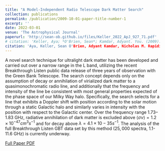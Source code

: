 ```yaml
---
title: "A Model-Independent Radio Telescope Dark Matter Search"
collection: publications
permalink: /publication/2009-10-01-paper-title-number-1
excerpt: ''
date: 2022-03-01
venue: 'The Astrophysical Journal'
paperurl: 'http://sean-ob.github.io/files/Keller_2022_ApJ_927_71.pdf'
# citation: 'Keller, Aya; *O'Brien, Sean*; Kamdar, Adyant. You. (2009). &quot;Paper Title Number 1.&quot; <i>Journal 1</i>. 1(1).'
citation: 'Aya, Keller, Sean O'Brien, Adyant Kamdar, Nicholas M. Rapidis, Alexander F. Leder, and Karl van Bibber. (2022). &quot;A Model-Independent Radio Telescope Dark Matter Search.&quot; <i>The Astrophysical Journal.</i>. 927:71.'
---
```

A novel search technique for ultralight dark matter has been developed and carried out over a narrow range in the L
band, utilizing the recent Breakthrough Listen public data release of three years of observation with the Green
Bank Telescope. The search concept depends only on the assumption of decay or annihilation of virialized dark
matter to a quasimonochromatic radio line, and additionally that the frequency and intensity of the line be
consistent with most general properties expected of the phase space of our Milky Way halo. Specifically, the search
selects for a line that exhibits a Doppler shift with position according to the solar motion through a static Galactic
halo and similarly varies in intensity with the position with respect to the Galactic center. Over the frequency range
$1.73$–$1.83$ GHz, radiative annihilation of dark matter is excluded above $\langle \sigma \nu \rangle = 1.2 \times 10^{-47} cm^3 s^{-1}$ and for decay 
above $\lambda = 4.1 × 10−35 s^{−1}$. The analysis of the full Breakthrough Listen GBT data set by this method ($25,000$
spectra, $1.1$-$11.6$ GHz) is currently underway.

[Full Paper PDF](https://iopscience.iop.org/article/10.3847/1538-4357/ac4d93/pdf)
